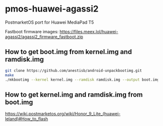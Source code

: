# pmos-huawei-agassi2
PostmarketOS port for Huawei MediaPad T5

Fastboot firmware images: https://files.meex.lol/huawei-agassi2/agassi2_firmware_fastboot.zip

## How to get boot.img from kernel.img and ramdisk.img

```sh
git clone https://github.com/anestisb/android-unpackbootimg.git
make
./mkbootimg --kernel kernel.img --ramdisk ramdisk.img --output boot.img
```

## How to get kernel.img and ramdisk.img from boot.img

https://wiki.postmarketos.org/wiki/Honor_9_Lite_(huawei-leland)#How_to_flash
